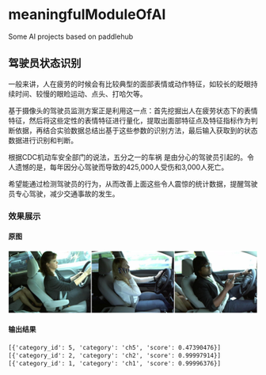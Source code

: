 # meaningfulModuleOfAI

Some AI projects based on paddlehub

## 驾驶员状态识别

一般来讲，人在疲劳的时候会有比较典型的面部表情或动作特征，如较长的眨眼持续时间、较慢的眼睑运动、点头、打哈欠等。

基于摄像头的驾驶员监测方案正是利用这一点：首先挖掘出人在疲劳状态下的表情特征，然后将这些定性的表情特征进行量化，提取出面部特征点及特征指标作为判断依据，再结合实验数据总结出基于这些参数的识别方法，最后输入获取到的状态数据进行识别和判断。

根据CDC机动车安全部门的说法，五分之一的车祸 是由分心的驾驶员引起的。令人遗憾的是，每年因分心驾驶而导致的425,000人受伤和3,000人死亡。

希望能通过检测驾驶员的行为，从而改善上面这些令人震惊的统计数据，提醒驾驶员专心驾驶，减少交通事故的发生。

### 效果展示

#### 原图
<img src="/docs/imgs/Image_Classification_Drivers.png">

#### 输出结果
~~~
[{'category_id': 5, 'category': 'ch5', 'score': 0.47390476}]
[{'category_id': 2, 'category': 'ch2', 'score': 0.99997914}]
[{'category_id': 1, 'category': 'ch1', 'score': 0.99996376}]
~~~
